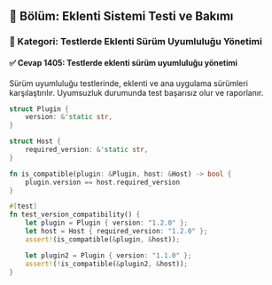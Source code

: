 ## 📘 Bölüm: Eklenti Sistemi Testi ve Bakımı  
### 🔹 Kategori: Testlerde Eklenti Sürüm Uyumluluğu Yönetimi  
#### ✅ Cevap 1405: Testlerde eklenti sürüm uyumluluğu yönetimi

Sürüm uyumluluğu testlerinde, eklenti ve ana uygulama sürümleri karşılaştırılır. Uyumsuzluk durumunda test başarısız olur ve raporlanır.

```rust
struct Plugin {
    version: &'static str,
}

struct Host {
    required_version: &'static str,
}

fn is_compatible(plugin: &Plugin, host: &Host) -> bool {
    plugin.version == host.required_version
}

#[test]
fn test_version_compatibility() {
    let plugin = Plugin { version: "1.2.0" };
    let host = Host { required_version: "1.2.0" };
    assert!(is_compatible(&plugin, &host));

    let plugin2 = Plugin { version: "1.1.0" };
    assert!(!is_compatible(&plugin2, &host));
}
```
